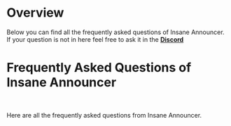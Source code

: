 # Overview
Below you can find all the frequently asked questions of Insane Announcer. If your question is not in here feel free to ask it in the **[Discord](https://discord.gg/3JuHDm8)**

# Frequently Asked Questions of Insane Announcer
<br>

Here are all the frequently asked questions from Insane Announcer.
<br>